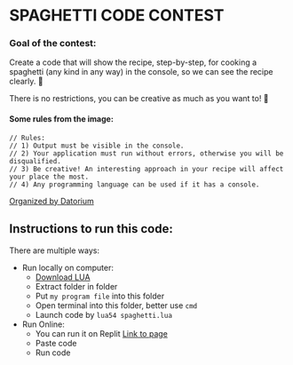 # SPAGHETTI CODE CONTEST

### Goal of the contest:

Create a code that will show the recipe, step-by-step, for cooking a spaghetti (any kind in any way) in the console, so we can see the recipe clearly. 📜

There is no restrictions, you can be creative as much as you want to! 🍝

#### Some rules from the image:

```
// Rules:
// 1) Output must be visible in the console.
// 2) Your application must run without errors, otherwise you will be disqualified.
// 3) Be creative! An interesting approach in your recipe will affect your place the most.
// 4) Any programming language can be used if it has a console.
```

<a href="https://join.datorium.eu/discord">Organized by Datorium</a>

## Instructions to run this code:

There are multiple ways:

-   Run locally on computer:
    -   <a href="https://sourceforge.net/projects/luabinaries/files/5.4.2/Tools%20Executables/lua-5.4.2_Win64_bin.zip/download">Download LUA</a>
    -   Extract folder in folder
    -   Put `my program file` into this folder
    -   Open terminal into this folder, better use `cmd`
    -   Launch code by `lua54 spaghetti.lua`
-   Run Online:
    -   You can run it on Replit <a href="https://replit.com/languages/lua">Link to page</a>
    -   Paste code
    -   Run code
